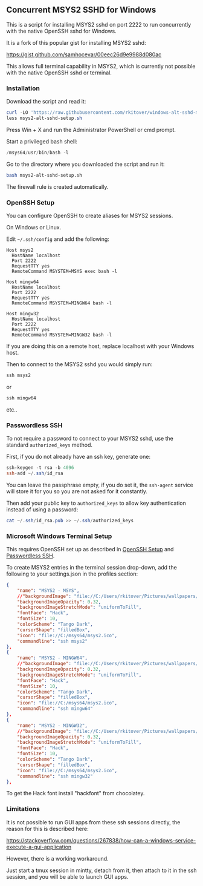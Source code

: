 ## Concurrent MSYS2 SSHD for Windows

This is a script for installing MSYS2 sshd on port 2222 to run concurrently with
the native OpenSSH sshd for Windows.

It is a fork of this popular gist for installing MSYS2 sshd:

https://gist.github.com/samhocevar/00eec26d9e9988d080ac

This allows full terminal capability in MSYS2, which is currently not possible
with the native OpenSSH sshd or terminal.

### Installation

Download the script and read it:

```powershell
curl -LO 'https://raw.githubusercontent.com/rkitover/windows-alt-sshd-msys2/master/msys2-alt-sshd-setup.sh'
less msys2-alt-sshd-setup.sh
```

Press Win + X and run the Administrator PowerShell or cmd prompt.

Start a privileged bash shell:

```powershell
/msys64/usr/bin/bash -l
```

Go to the directory where you downloaded the script and run it:

```bash
bash msys2-alt-sshd-setup.sh
```

The firewall rule is created automatically.

### OpenSSH Setup

You can configure OpenSSH to create aliases for MSYS2 sessions.

On Windows or Linux.

Edit `~/.ssh/config` and add the following:

```
Host msys2
  HostName localhost
  Port 2222
  RequestTTY yes
  RemoteCommand MSYSTEM=MSYS exec bash -l

Host mingw64
  HostName localhost
  Port 2222
  RequestTTY yes
  RemoteCommand MSYSTEM=MINGW64 bash -l

Host mingw32
  HostName localhost
  Port 2222
  RequestTTY yes
  RemoteCommand MSYSTEM=MINGW32 bash -l
```

If you are doing this on a remote host, replace localhost with your Windows
host.

Then to connect to the MSYS2 sshd you would simply run:

```powershell
ssh msys2
```

or

```powershell
ssh mingw64
```

etc..

### Passwordless SSH

To not require a password to connect to your MSYS2 sshd, use the standard
`authorized_keys` method.

First, if you do not already have an ssh key, generate one:

```powershell
ssh-keygen -t rsa -b 4096
ssh-add ~/.ssh/id_rsa
```

You can leave the passphrase empty, if you do set it, the `ssh-agent` service
will store it for you so you are not asked for it constantly.

Then add your public key to `authorized_keys` to allow key authentication
instead of using a password:

```powershell
cat ~/.ssh/id_rsa.pub >> ~/.ssh/authorized_keys
```

### Microsoft Windows Terminal Setup

This requires OpenSSH set up as described in [OpenSSH Setup](#openssh-setup)
and [Passwordless SSH](#passwordless-ssh).

To create MSYS2 entries in the terminal session drop-down, add the following to
your settings.json in the profiles section:

```json
{
    "name": "MSYS2 - MSYS",
    //"backgroundImage": "file://C:/Users/rkitover/Pictures/wallpapers/wallhaven-208786.jpg",
    "backgroundImageOpacity": 0.32,
    "backgroundImageStretchMode": "uniformToFill",
    "fontFace": "Hack",
    "fontSize": 10,
    "colorScheme": "Tango Dark",
    "cursorShape": "filledBox",
    "icon": "file://C:/msys64/msys2.ico",
    "commandline": "ssh msys2"
},
{
    "name": "MSYS2 - MINGW64",
    //"backgroundImage": "file://C:/Users/rkitover/Pictures/wallpapers/wallhaven-208786.jpg",
    "backgroundImageOpacity": 0.32,
    "backgroundImageStretchMode": "uniformToFill",
    "fontFace": "Hack",
    "fontSize": 10,
    "colorScheme": "Tango Dark",
    "cursorShape": "filledBox",
    "icon": "file://C:/msys64/msys2.ico",
    "commandline": "ssh mingw64"
},
{
    "name": "MSYS2 - MINGW32",
    //"backgroundImage": "file://C:/Users/rkitover/Pictures/wallpapers/wallhaven-208786.jpg",
    "backgroundImageOpacity": 0.32,
    "backgroundImageStretchMode": "uniformToFill",
    "fontFace": "Hack",
    "fontSize": 10,
    "colorScheme": "Tango Dark",
    "cursorShape": "filledBox",
    "icon": "file://C:/msys64/msys2.ico",
    "commandline": "ssh mingw32"
},
```

To get the Hack font install "hackfont" from chocolatey.

### Limitations

It is not possible to run GUI apps from these ssh sessions directly, the reason
for this is described here:

https://stackoverflow.com/questions/267838/how-can-a-windows-service-execute-a-gui-application

However, there is a working workaround.

Just start a tmux session in mintty, detach from it, then attach to it in the
ssh session, and you will be able to launch GUI apps.
